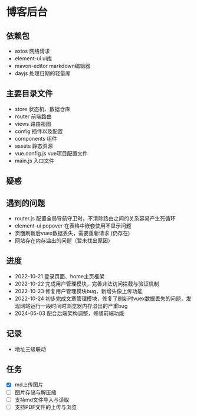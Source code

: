 # 博客后台

## 依赖包
- axios 网络请求
- element-ui ui库
- mavon-editor markdown编辑器
- dayjs 处理日期的轻量库

## 主要目录文件
- store 状态机、数据仓库
- router 前端路由
- views 路由视图
- config 插件以及配置
- components 组件
- assets 静态资源
- vue.config.js vue项目配置文件
- main.js 入口文件

## 疑惑

## 遇到的问题
- router.js 配置全局导航守卫时，不清除路由之间的关系容易产生死循环
- element-ui popover 在表格中嵌套使用不显示问题
- 页面刷新后vuex数据丢失，需要重新请求 (仍存在)
- 网站存在内存溢出的问题（暂未找出原因）

## 进度
- 2022-10-21 登录页面、home主页框架
- 2022-10-22 完成用户管理模块，完善非法访问拦截与验证机制
- 2022-10-23 修复用户管理模块bug，新增头像上传功能
- 2022-10-24 初步完成文章管理模块，修复了刷新时vuex数据丢失的问题，发现网站运行一段时间时浏览器内存溢出的严重bug
- 2024-05-03 配合后端架构调整，修缮前端功能

## 记录
- 地址三级联动

## 任务
-[X] md上传图片
-[ ] 图片存储与解压缩
-[ ] 支持md文件导入与读取
-[ ] 支持PDF文件的上传与浏览